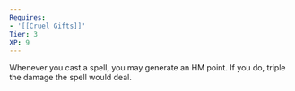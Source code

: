 ```yaml
---
Requires:
- '[[Cruel Gifts]]'
Tier: 3
XP: 9
---
```


Whenever you cast a spell, you may generate an HM point. If you do, triple the damage the spell would deal.